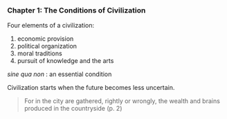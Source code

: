 ### Chapter 1: The Conditions of Civilization

Four elements of a civilization:
1. economic provision
2. political organization
3. moral traditions
4. pursuit of knowledge and the arts

*sine qua non*
: an essential condition

Civilization starts when the future becomes less uncertain.

>For in the city are gathered, rightly or wrongly, the wealth and brains produced in the countryside (p. 2)